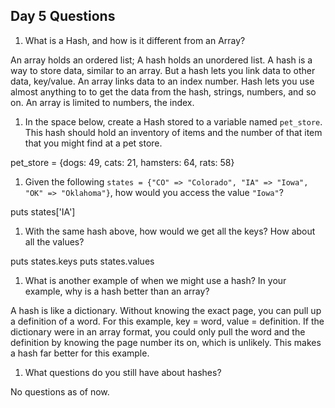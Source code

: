 ## Day 5 Questions

1. What is a Hash, and how is it different from an Array?

An array holds an ordered list; A hash holds an unordered list.
A hash is a way to store data, similar to an array. But a hash lets you link data to other data, key/value. An array links data to an index number. Hash lets you use almost anything to to get the data from the hash, strings, numbers, and so on. An array is limited to numbers, the index.


1. In the space below, create a Hash stored to a variable named `pet_store`.  This hash should hold an inventory of items and the number of that item that you might find at a pet store.

pet_store = {dogs: 49, cats: 21, hamsters: 64, rats: 58}


1. Given the following `states = {"CO" => "Colorado", "IA" => "Iowa", "OK" => "Oklahoma"}`, how would you access the value `"Iowa"`?

puts states['IA']


1. With the same hash above, how would we get all the keys?  How about all the values?

puts states.keys
puts states.values


1. What is another example of when we might use a hash?  In your example, why is a hash better than an array?

A hash is like a dictionary. Without knowing the exact page, you can pull up a definition of a word. For this example, key = word, value = definition. If the dictionary were in an array format, you could only pull the word and the definition by knowing the page number its on, which is unlikely. This makes a hash far better for this example.


1. What questions do you still have about hashes?

No questions as of now.
